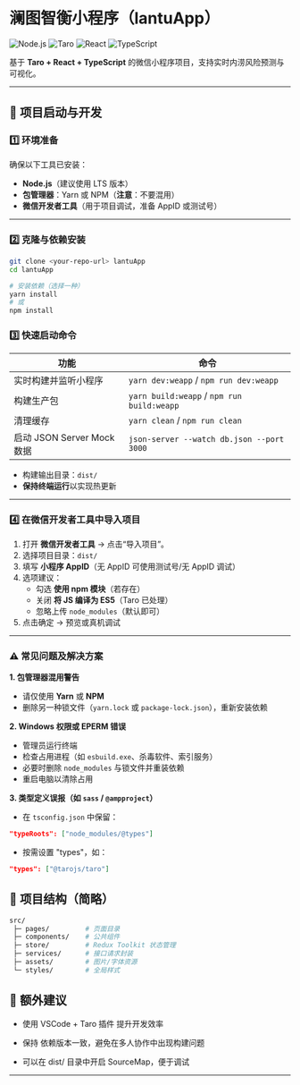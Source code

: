# 澜图智衡小程序（lantuApp）  

![Node.js](https://img.shields.io/badge/Node.js-16.x-green?logo=node.js)
![Taro](https://img.shields.io/badge/Taro-3.x-blue)
![React](https://img.shields.io/badge/React-18.x-blueviolet)
![TypeScript](https://img.shields.io/badge/TypeScript-5.x-blue)

基于 **Taro + React + TypeScript** 的微信小程序项目，支持实时内涝风险预测与可视化。

---

## 🚀 项目启动与开发

### 1️⃣ 环境准备
确保以下工具已安装：

- **Node.js**（建议使用 LTS 版本）  
- **包管理器**：Yarn 或 NPM（**注意**：不要混用）  
- **微信开发者工具**（用于项目调试，准备 AppID 或测试号）

---

### 2️⃣ 克隆与依赖安装
```bash
git clone <your-repo-url> lantuApp
cd lantuApp

# 安装依赖（选择一种）
yarn install
# 或
npm install
```
### 3️⃣ 快速启动命令

| 功能 | 命令 |
|------|------|
| 实时构建并监听小程序 | `yarn dev:weapp` / `npm run dev:weapp` |
| 构建生产包 | `yarn build:weapp` / `npm run build:weapp` |
| 清理缓存 | `yarn clean` / `npm run clean` |
| 启动 JSON Server Mock 数据 | `json-server --watch db.json --port 3000` |

- 构建输出目录：`dist/`  
- **保持终端运行**以实现热更新

---

### 4️⃣ 在微信开发者工具中导入项目

1. 打开 **微信开发者工具** → 点击“导入项目”。  
2. 选择项目目录：`dist/`  
3. 填写 **小程序 AppID**（无 AppID 可使用测试号/无 AppID 调试）  
4. 选项建议：
   - 勾选 **使用 npm 模块**（若存在）  
   - 关闭 **将 JS 编译为 ES5**（Taro 已处理）  
   - 忽略上传 `node_modules`（默认即可）  
5. 点击确定 → 预览或真机调试

---

### ⚠️ 常见问题及解决方案

**1. 包管理器混用警告**  
- 请仅使用 **Yarn** 或 **NPM**  
- 删除另一种锁文件（`yarn.lock` 或 `package-lock.json`），重新安装依赖  

**2. Windows 权限或 EPERM 错误**  
- 管理员运行终端  
- 检查占用进程（如 `esbuild.exe`、杀毒软件、索引服务）  
- 必要时删除 `node_modules` 与锁文件并重装依赖  
- 重启电脑以清除占用  

**3. 类型定义误报（如 `sass` / `@ampproject`）**  
- 在 `tsconfig.json` 中保留：
```json
"typeRoots": ["node_modules/@types"]
```
- 按需设置 "types"，如：

```json
"types": ["@tarojs/taro"]
```
## 📁 项目结构（简略）
```bash
src/
 ├─ pages/         # 页面目录
 ├─ components/    # 公共组件
 ├─ store/         # Redux Toolkit 状态管理
 ├─ services/      # 接口请求封装
 ├─ assets/        # 图片/字体资源
 └─ styles/        # 全局样式
 ```
## 🔧 额外建议
- 使用 VSCode + Taro 插件 提升开发效率

- 保持 依赖版本一致，避免在多人协作中出现构建问题

- 可以在 dist/ 目录中开启 SourceMap，便于调试

---

